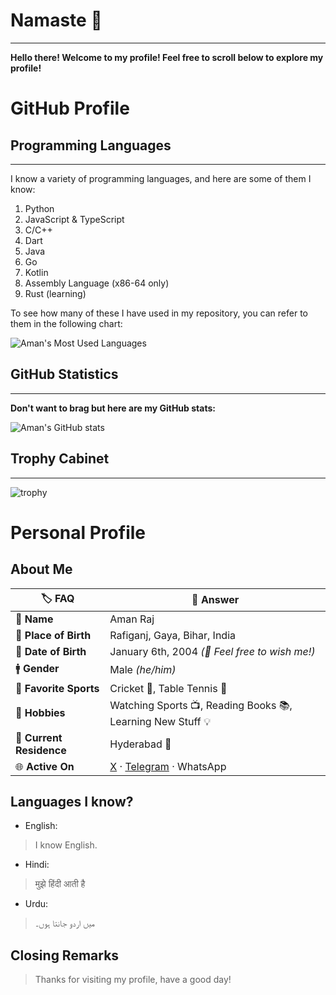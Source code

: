 # Namaste 🙏
---
**Hello there! Welcome to my profile! Feel free to scroll below to explore my profile!**

# GitHub Profile

## Programming Languages
---
I know a variety of programming languages, and here are some of them I know:
1. Python
2. JavaScript & TypeScript
3. C/C++
4. Dart
5. Java
6. Go
7. Kotlin
8. Assembly Language (x86-64 only)
9. Rust (learning)

To see how many of these I have used in my repository, you can refer to them in the following chart: 

![Aman's Most Used Languages](https://github-readme-stats.vercel.app/api/top-langs/?username=amanfoundongithub&layout=compact&langs_count=15&theme=chartreuse-dark)

## GitHub Statistics 
---
**Don't want to brag but here are my GitHub stats:**

![Aman's GitHub stats](https://github-readme-stats.vercel.app/api?username=amanfoundongithub&theme=chartreuse-dark&show_icons=true)

## Trophy Cabinet
---
![trophy](https://github-profile-trophy.vercel.app/?username=amanfoundongithub)


<To Be Updated More Soon...>

# Personal Profile

## About Me
| 🏷️ **FAQ**             | 💬 **Answer**                            |
|---------------------------|-------------------------------------------|
| 👤 **Name** | Aman Raj |
| 🏡 **Place of Birth** | Rafiganj, Gaya, Bihar, India |
| 🎂 **Date of Birth** | January 6th, 2004 _(🎉 Feel free to wish me!)_ |
| 🚹 **Gender** | Male *(he/him)* |
| 🏏 **Favorite Sports** | Cricket 🏏, Table Tennis 🏓 |
| 🎯 **Hobbies** | Watching Sports 📺, Reading Books 📚, Learning New Stuff 💡 |
| 📍 **Current Residence** | Hyderabad 🌆 |
| 🌐 **Active On** | [X](https://x.com/MrAmanRaj076) · [Telegram](https://t.me/Real_Telegram_Official)  · WhatsApp  |

## Languages I know?

- English:
> I know English.

- Hindi:
> मुझे हिंदी आती है

- Urdu: 

> میں اردو جانتا ہوں۔





## Closing Remarks
> Thanks for visiting my profile, have a good day!

<!---
amanfoundongithub/amanfoundongithub is a ✨ special ✨ repository because its `README.md` (this file) appears on your GitHub profile.
You can click the Preview link to take a look at your changes.
--->

